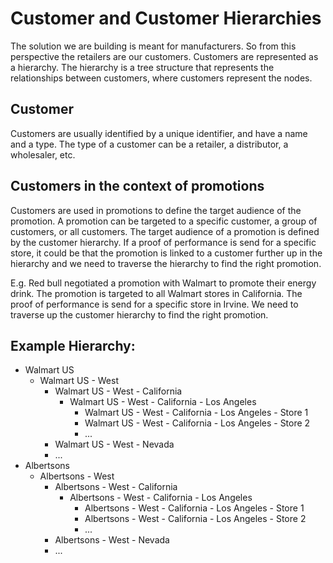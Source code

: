 # Customer and Customer Hierarchies 
The solution we are building is meant for manufacturers. So from this perspective the retailers are our customers.
Customers are represented as a hierarchy. The hierarchy is a tree structure that represents the relationships between customers, where customers represent the nodes.

## Customer 
Customers are usually identified by a unique identifier, and have a name and a type. The type of a customer can be a retailer, a distributor, a wholesaler, etc.


## Customers in the context of promotions
Customers are used in promotions to define the target audience of the promotion. A promotion can be targeted to a specific customer, a group of customers, or all customers. The target audience of a promotion is defined by the customer hierarchy. 
If a proof of performance is send for a specific store, it could be that the promotion is linked to a customer further up in the hierarchy and we need to traverse the hierarchy to find the right promotion. 

E.g. Red bull negotiated a promotion with Walmart to promote their energy drink. The promotion is targeted to all Walmart stores in California. The proof of performance is send for a specific store in Irvine. We need to traverse up the customer hierarchy to find the right promotion.

## Example Hierarchy: 
- Walmart US 
  - Walmart US - West
    - Walmart US - West - California
      - Walmart US - West - California - Los Angeles
        - Walmart US - West - California - Los Angeles - Store 1
        - Walmart US - West - California - Los Angeles - Store 2
        - ...
    - Walmart US - West - Nevada
    - ...
- Albertsons
  - Albertsons - West
    - Albertsons - West - California
      - Albertsons - West - California - Los Angeles
        - Albertsons - West - California - Los Angeles - Store 1
        - Albertsons - West - California - Los Angeles - Store 2
        - ...
    - Albertsons - West - Nevada
    - ...
